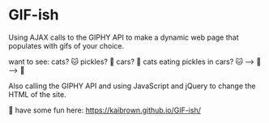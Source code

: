 # GIF-ish 

Using AJAX calls to the GIPHY API to make a dynamic web page that populates with gifs of your choice.

want to see: 
cats? 🐱
pickles? 🥒
cars? 🚗
cats eating pickles in cars? 🐱 --> 🥒 --> 🚗

Also calling the GIPHY API and using JavaScript and jQuery to change the HTML of the site.

🚨 have some fun here: https://kaibrown.github.io/GIF-ish/
